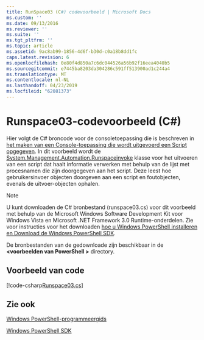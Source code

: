 ```yaml
---
title: RunSpace03 (C#) codevoorbeeld | Microsoft Docs
ms.custom: ''
ms.date: 09/13/2016
ms.reviewer: ''
ms.suite: ''
ms.tgt_pltfrm: ''
ms.topic: article
ms.assetid: 9ac8ab99-1856-4d6f-b30d-c0a18b8dd1fc
caps.latest.revision: 6
ms.openlocfilehash: 0e80f4d850a7c6dc044526a56b92f16eea4040b5
ms.sourcegitcommit: e7445ba8203da304286c591ff513900ad1c244a4
ms.translationtype: MT
ms.contentlocale: nl-NL
ms.lasthandoff: 04/23/2019
ms.locfileid: "62081373"
---
```

# <a name="runspace03-c-code-sample"></a>Runspace03-codevoorbeeld (C#)

Hier volgt de C# broncode voor de consoletoepassing die is beschreven in [het maken van een Console-toepassing die wordt uitgevoerd een Script opgegeven](http://msdn.microsoft.com/en-us/a93e6006-36db-4bcc-b9da-c5bebf4ffd68). In dit voorbeeld wordt de [System.Management.Automation.Runspaceinvoke](/dotnet/api/System.Management.Automation.RunspaceInvoke) klasse voor het uitvoeren van een script dat haalt informatie verwerken met behulp van de lijst met procesnamen die zijn doorgegeven aan het script. Deze leest hoe gebruikersinvoer objecten doorgeven aan een script en foutobjecten, evenals de uitvoer-objecten ophalen.

> [!NOTE]
> U kunt downloaden de C# bronbestand (runspace03.cs) voor dit voorbeeld met behulp van de Microsoft Windows Software Development Kit voor Windows Vista en Microsoft .NET Framework 3.0 Runtime-onderdelen. Zie voor instructies voor het downloaden [hoe u Windows PowerShell installeren en Download de Windows PowerShell SDK](/powershell/developer/installing-the-windows-powershell-sdk).
>
> De bronbestanden van de gedownloade zijn beschikbaar in de  **\<voorbeelden van PowerShell >** directory.

## <a name="code-sample"></a>Voorbeeld van code

[!code-csharp[Runspace03.cs](../../powershell-sdk-samples/SDK-2.0/csharp/Runspace03/Runspace03.cs#L11-L88 "Runspace03.cs")]

## <a name="see-also"></a>Zie ook

[Windows PowerShell-programmeergids](./windows-powershell-programmer-s-guide.md)

[Windows PowerShell SDK](../windows-powershell-reference.md)